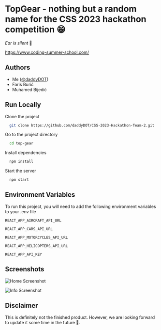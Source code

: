 
# TopGear - nothing but a random name for the CSS 2023 hackathon competition 😁

_Ear is silent_ 🤫

https://www.coding-summer-school.com/

## Authors

- Me ([@daddyDOT](https://www.github.com/daddyDOT))
- Faris Burić
- Muhamed Bijedić


## Run Locally

Clone the project

```bash
  git clone https://github.com/daddyDOT/CSS-2023-Hackathon-Team-2.git
```

Go to the project directory

```bash
  cd top-gear
```

Install dependencies

```bash
  npm install
```

Start the server

```bash
  npm start
```


## Environment Variables

To run this project, you will need to add the following environment variables to your .env file

`REACT_APP_AIRCRAFT_API_URL`

`REACT_APP_CARS_API_URL`

`REACT_APP_MOTORCYCLES_API_URL`

`REACT_APP_HELICOPTERS_API_URL`

`REACT_APP_API_KEY`

## Screenshots

![Home Screenshot](https://github.com/daddyDOT/CSS-2023-Hackathon-Team-2/blob/master/screenshots/home.png)

![Info Screenshot](https://github.com/daddyDOT/CSS-2023-Hackathon-Team-2/blob/master/screenshots/info.png)


## Disclaimer

This is definitely not the finished product. However, we are looking forward to update it some time in the future 🙂.